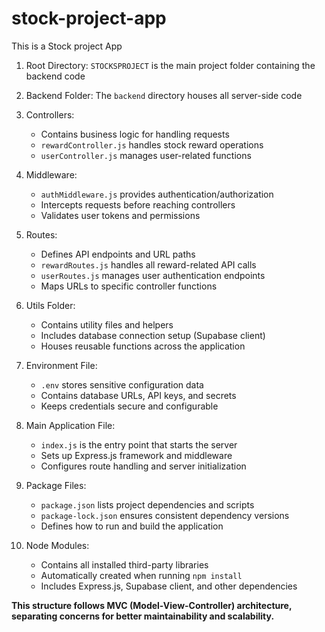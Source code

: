 # stock-project-app
This is a Stock project App




1. Root Directory: `STOCKSPROJECT` is the main project folder containing the backend code

2. Backend Folder: The `backend` directory houses all server-side code

3. Controllers: 
   - Contains business logic for handling requests
   - `rewardController.js` handles stock reward operations
   - `userController.js` manages user-related functions

4. Middleware:
   - `authMiddleware.js` provides authentication/authorization
   - Intercepts requests before reaching controllers
   - Validates user tokens and permissions

5. Routes:
   - Defines API endpoints and URL paths
   - `rewardRoutes.js` handles all reward-related API calls
   - `userRoutes.js` manages user authentication endpoints
   - Maps URLs to specific controller functions

6. Utils Folder:
   - Contains utility files and helpers
   - Includes database connection setup (Supabase client)
   - Houses reusable functions across the application

7. Environment File:
   - `.env` stores sensitive configuration data
   - Contains database URLs, API keys, and secrets
   - Keeps credentials secure and configurable

8. Main Application File:
   - `index.js` is the entry point that starts the server
   - Sets up Express.js framework and middleware
   - Configures route handling and server initialization

9. Package Files:
   - `package.json` lists project dependencies and scripts
   - `package-lock.json` ensures consistent dependency versions
   - Defines how to run and build the application

10. Node Modules:
    - Contains all installed third-party libraries
    - Automatically created when running `npm install`
    - Includes Express.js, Supabase client, and other dependencies

**This structure follows MVC (Model-View-Controller) architecture, separating concerns for better maintainability and scalability.**
